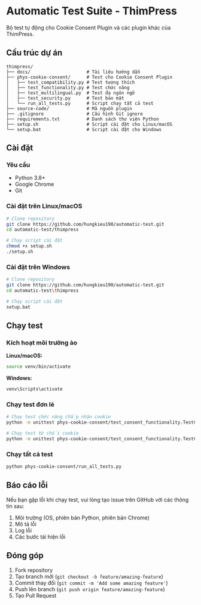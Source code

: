 # Automatic Test Suite - ThimPress

Bộ test tự động cho Cookie Consent Plugin và các plugin khác của ThimPress.

## Cấu trúc dự án

```
thimpress/
├── docs/                     # Tài liệu hướng dẫn
├── phys-cookie-consent/      # Test cho Cookie Consent Plugin
│   ├── test_compatibility.py # Test tương thích
│   ├── test_functionality.py # Test chức năng
│   ├── test_multilingual.py  # Test đa ngôn ngữ
│   ├── test_security.py      # Test bảo mật
│   └── run_all_tests.py      # Script chạy tất cả test
├── source-code/              # Mã nguồn plugin
├── .gitignore                # Cấu hình Git ignore
├── requirements.txt          # Danh sách thư viện Python
├── setup.sh                  # Script cài đặt cho Linux/macOS
└── setup.bat                 # Script cài đặt cho Windows
```

## Cài đặt

### Yêu cầu

- Python 3.8+
- Google Chrome
- Git

### Cài đặt trên Linux/macOS

```bash
# Clone repository
git clone https://github.com/hungkieu190/automatic-test.git
cd automatic-test/thimpress

# Chạy script cài đặt
chmod +x setup.sh
./setup.sh
```

### Cài đặt trên Windows

```bash
# Clone repository
git clone https://github.com/hungkieu190/automatic-test.git
cd automatic-test\thimpress

# Chạy script cài đặt
setup.bat
```

## Chạy test

### Kích hoạt môi trường ảo

**Linux/macOS:**
```bash
source venv/bin/activate
```

**Windows:**
```bash
venv\Scripts\activate
```

### Chạy test đơn lẻ

```bash
# Chạy test chức năng chấp nhận cookie
python -m unittest phys-cookie-consent/test_consent_functionality.TestCookieConsentFunctionality.test_2_1_accept_all_cookies

# Chạy test từ chối cookie
python -m unittest phys-cookie-consent/test_consent_functionality.TestCookieConsentFunctionality.test_2_2_reject_all_cookies
```

### Chạy tất cả test

```bash
python phys-cookie-consent/run_all_tests.py
```

## Báo cáo lỗi

Nếu bạn gặp lỗi khi chạy test, vui lòng tạo issue trên GitHub với các thông tin sau:
1. Môi trường (OS, phiên bản Python, phiên bản Chrome)
2. Mô tả lỗi
3. Log lỗi
4. Các bước tái hiện lỗi

## Đóng góp

1. Fork repository
2. Tạo branch mới (`git checkout -b feature/amazing-feature`)
3. Commit thay đổi (`git commit -m 'Add some amazing feature'`)
4. Push lên branch (`git push origin feature/amazing-feature`)
5. Tạo Pull Request
